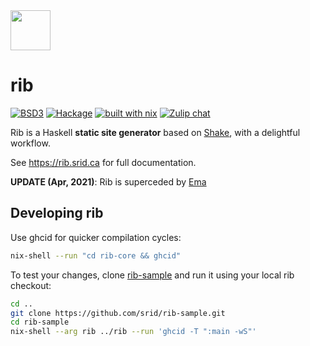<img width="64px" src="./assets/rib.svg">

# rib

[![BSD3](https://img.shields.io/badge/License-BSD-blue.svg)](https://en.wikipedia.org/wiki/BSD_License)
[![Hackage](https://img.shields.io/hackage/v/rib.svg)](https://hackage.haskell.org/package/rib)
[![built with nix](https://img.shields.io/badge/builtwith-nix-purple.svg)](https://builtwithnix.org)
[![Zulip chat](https://img.shields.io/badge/zulip-join_chat-brightgreen.svg)](https://funprog.zulipchat.com/#narrow/stream/218047-Rib)

Rib is a Haskell **static site generator** based on [Shake](https://shakebuild.com/), with a delightful workflow.

See <https://rib.srid.ca> for full documentation.

**UPDATE (Apr, 2021)**: Rib is superceded by [Ema](https://ema.srid.ca/)

## Developing rib

Use ghcid for quicker compilation cycles:

```bash
nix-shell --run "cd rib-core && ghcid"
```

To test your changes, clone [rib-sample](https://github.com/srid/rib-sample) and run it using your local rib checkout:

```bash
cd ..
git clone https://github.com/srid/rib-sample.git
cd rib-sample
nix-shell --arg rib ../rib --run 'ghcid -T ":main -wS"'
```
